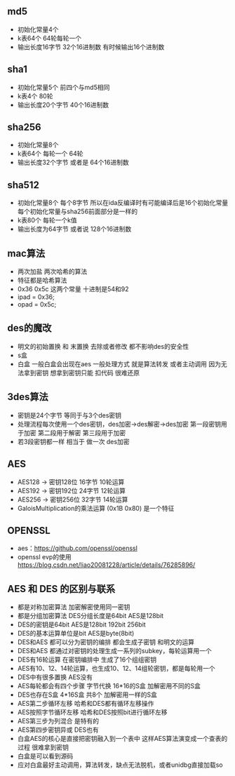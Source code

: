 ## md5
- 初始化常量4个 
- k表64个 64轮每轮一个
- 输出长度16字节 32个16进制数 有时候输出16个进制数
## sha1
- 初始化常量5个 前四个与md5相同
- k表4个 80轮 
- 输出长度20个字节 40个16进制数
## sha256
- 初始化常量8个
- k表64个 每轮一个 64轮
- 输出长度32个字节 或者是 64个16进制数
## sha512
- 初始化常量8个 每个8字节 所以在ida反编译时有可能编译后是16个初始化常量 每个初始化常量与sha256前面部分是一样的
- k表80个 每轮一个k值
- 输出长度为64字节 或者说 128个16进制数
## mac算法
- 两次加盐 两次哈希的算法
- 特征都是哈希算法 
- 0x36 0x5c 这两个常量 十进制是54和92
- ipad = 0x36;
- opad = 0x5c;
## des的魔改
- 明文的初始置换 和 末置换 去除或者修改 都不影响des的安全性
- s盒 
- 白盒 一般白盒会出现在aes 一般处理方式 就是算法转发 或者主动调用 因为无法拿到密钥 想拿到密钥只能 扣代码 很难还原
## 3des算法
- 密钥是24个字节 等同于与3个des密钥
- 处理流程每次使用一个des密钥，des加密->des解密->des加密 第一段密钥用于加密 第二段用于解密 第三段用于加密
- 若3段密钥都一样 相当于 做一次 des加密  
## AES
- AES128 -> 密钥128位 16字节 10轮运算
- AES192 -> 密钥192位 24字节 12轮运算
- AES256 -> 密钥256位 32字节 14轮运算
- GaloisMultiplication的乘法运算 (0x1B 0x80) 是一个特征
## OPENSSL 
- aes：https://github.com/openssl/openssl
- openssl evp的使用 https://blog.csdn.net/liao20081228/article/details/76285896/
## AES 和 DES 的区别与联系
- 都是对称加密算法 加密解密使用同一密钥
- 都是分组加密算法 DES分组长度是64bit AES是128bit
- DES的密钥是64bit AES是128bit 192bit 256bit
- DES的基本运算单位是bit AES是byte(8bit)
- DES和AES 都可以分为密钥的编排 都会生成子密钥 和明文的运算
- DES和AES 都通过对密钥的处理生成一系列的subkey，每轮运算用一个
- DES有16轮运算 在密钥编排中 生成了16个组组密钥
- AES有10、12、14轮运算，也生成10、12、14组轮密钥，都是每轮用一个
- DES中有很多置换 AES没有
- AES每轮都会有四个步骤 字节代换 16*16的S盒 加解密用不同的S盒
- DES也存在S盒 4*16S盒 共8个 加解密用一样的S盒
- AES第二步循环左移 哈希和DES都有循环左移操作 
- AES按照字节循环左移 哈希和DES按照bit进行循环左移
- AES第三步为列混合 是特有的
- AES第四步密钥异或 DES也有
- 白盒AES的核心是直接把密钥融入到一个表中 这样AES算法演变成一个查表的过程 很难拿到密钥
- 白盒是可以看到源码
- 应对白盒最好主动调用，算法转发，缺点无法脱机，或者unidbg直接加载so